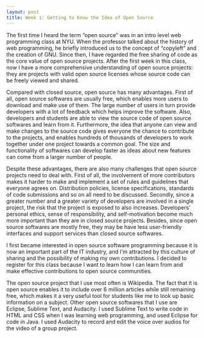 ```yaml
---
layout: post
title: Week 1: Getting to Know the Idea of Open Source
---
```



The first time I heard the term “open source” was in an intro level web programming class at NYU. When the professor talked about the history of web programming, he briefly introduced us to the concept of “copyleft” and the creation of GNU. Since then, I have regarded the free sharing of code as the core value of open source projects. After the first week in this class, now I have a more comprehensive understanding of open source projects: they are projects with valid open source licenses whose source code can be freely viewed and shared. 

Compared with closed source, open source has many advantages. First of all, open source softwares are usually free, which enables more users to download and make use of them. The large number of users in turn provide developers with a lot of feedback which helps improve the software. Also, developers and students are able to view the source code of open source softwares and learn from it. Furthermore, the idea that anyone can view and make changes to the source code gives everyone the chance to contribute to the projects, and enables hundreds of thousands of developers to work together under one project towards a common goal. The size and functionality of softwares can develop faster as ideas about new features can come from a larger number of people.

Despite these advantages, there are also many challenges that open source projects need to deal with. First of all, the involvement of more contributors makes it harder to make and implement a set of rules and guidelines that everyone agrees on. 
Distribution policies, license specifications, standards of code submissions and so on all need to be discussed. Secondly, since a greater number and a greater variety of developers are involved in a single project, the risk that the project is exposed to also increases. Developers' personal ethics, sense of responsibility, and self-motivation become much more important than they are in closed source projects. Besides, since open source softwares are mostly free, they may be have less user-friendly interfaces and support services than closed source softwares.

I first became interested in open source software programming because it is now an important part of the IT industry, and I'm attracted by this culture of sharing and the possibility of making my own contributions. I decided to register for this class because I want to learn how I can learn from and make effective contributions to open source communities.

The open source project that I use most often is Wikipedia. The fact that it is open source enables it to include over 6 million articles while still remaining free, which makes it a very useful tool for students like me to look up basic information on a subject. Other open source softwares that I use are Eclipse, Sublime Text, and Audacity. I used Sublime Text to write code in HTML and CSS when I was learning web programming, and used Eclipse for code in Java. I used Audacity to record and edit the voice over audios for the video of a group project.

